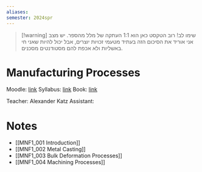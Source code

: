 ```yaml
---
aliases: 
semester: 2024spr
---
```


> [!warning] שימו לב!
> רוב הטקסט כאן הוא 1:1 העתקה של מלל מהספר. יש מצב אני אוריד את הסיכום הזה בעתיד מטעמי זכויות יוצרים, אבל יכול להיות שאני חי באשליות ולא אכפת להם מסטודנטים מסכנים.


# Manufacturing Processes
Moodle: [link](https://moodle2324.technion.ac.il/course/view.php?id=2560)
Syllabus: [link](https://moodle2324.technion.ac.il/pluginfile.php/397381/mod_resource/content/1/%D7%A1%D7%99%D7%9C%D7%91%D7%95%D7%A1%20%D7%94%D7%A7%D7%95%D7%A8%D7%A1%20034030.docx)
Book: [link](https://annas-archive.org/md5/abc3a08e861b5eed7bdfbec6d45f0f9f)

Teacher: Alexander Katz
Assistant:

# Notes
- [[MNF1_001 Introduction]]
- [[MNF1_002 Metal Casting]]
- [[MNF1_003 Bulk Deformation Processes]]
- [[MNF1_004 Machining Processes]]
